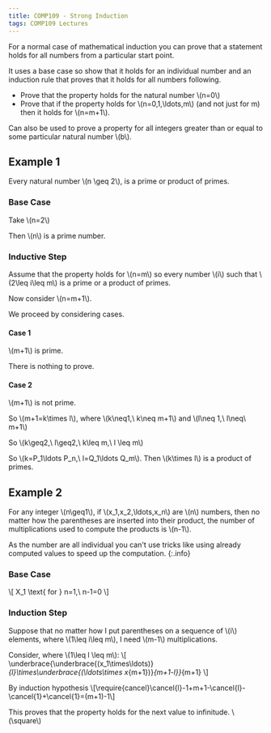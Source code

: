 ```yaml
---
title: COMP109 - Strong Induction
tags: COMP109 Lectures
---
```

For a normal case of mathematical induction you can prove that a statement holds for all numbers from a particular start point. 

It uses a base case so show that it holds for an individual number and an induction rule that proves that it holds for all numbers following.

* Prove that the property holds for the natural number &#92;(n=0&#92;)
* Prove that if the property holds for &#92;(n=0,1,&#92;ldots,m&#92;) (and not just for m) then it holds for &#92;(n=m+1&#92;).

Can also be used to prove a property for all integers greater than or equal to some particular natural number &#92;(b&#92;).

## Example 1
Every natural number &#92;(n &#92;geq 2&#92;), is a prime or product of primes.

### Base Case
Take &#92;(n=2&#92;)

Then &#92;(n&#92;) is a prime number.

### Inductive Step
Assume that the property holds for &#92;(n=m&#92;) so every number &#92;(i&#92;) such that &#92;(2&#92;leq i&#92;leq m&#92;) is a prime or a product of primes. 

Now consider &#92;(n=m+1&#92;).

We proceed by considering cases.

#### Case 1
&#92;(m+1&#92;) is prime.

There is nothing to prove.

#### Case 2
&#92;(m+1&#92;) is not prime.

So &#92;(m+1=k&#92;times l&#92;), where &#92;(k&#92;neq1,&#92; k&#92;neq m+1&#92;) and &#92;(l&#92;neq 1,&#92; l&#92;neq&#92; m+1&#92;)

So &#92;(k&#92;geq2,&#92; l&#92;geq2,&#92; k&#92;leq m,&#92; l &#92;leq m&#92;)

So &#92;(k=P_1&#92;ldots P_n,&#92; l=Q_1&#92;ldots Q_m&#92;). Then &#92;(k&#92;times l&#92;) is a product of primes.

## Example 2
For any integer &#92;(n&#92;geq1&#92;), if &#92;(x_1,x_2,&#92;ldots,x_n&#92;) are &#92;(n&#92;) numbers, then no matter how the parentheses are inserted into their product, the number of multiplications used to compute the products is &#92;(n-1&#92;).

As the number are all individual you can't use tricks like using already computed values to speed up the computation.
{:.info}

### Base Case
&#92;[
X_1 &#92;text{ for } n=1,&#92; n-1=0
&#92;]

### Induction Step
Suppose that no matter how I put parentheses on a sequence of &#92;(i&#92;) elements, where &#92;(1&#92;leq i&#92;leq m&#92;), I need &#92;(m-1&#92;) multiplications. 

Consider, where &#92;(1&#92;leq l &#92;leq m&#92;):
&#92;[
&#92;underbrace{&#92;underbrace{(x_1&#92;times&#92;ldots)}_{l}&#92;times&#92;underbrace{(&#92;ldots&#92;times x_{m+1})}_{m+1-l}}_{m+1}
&#92;]

By induction hypothesis
&#92;[&#92;require{cancel}&#92;cancel{l}-1+m+1-&#92;cancel{l}-&#92;cancel{1}+&#92;cancel{1}=(m+1)-1&#92;]

This proves that the property holds for the next value to infinitude. &#92;(&#92;square&#92;)
